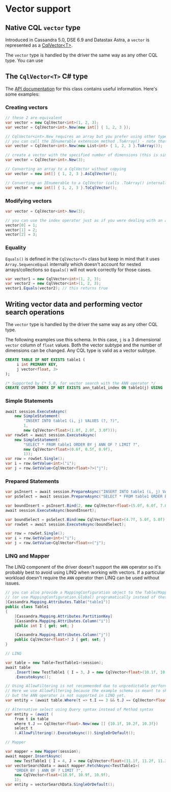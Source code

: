 # Vector support

## Native CQL `vector` type

Introduced in Cassandra 5.0, DSE 6.9 and Datastax Astra, a `vector` is represented as a [CqlVector&lt;T&gt;][cqlvector-api].

The `vector` type is handled by the driver the same way as any other CQL type. You can use 

## The `CqlVector<T>` C# type

The [API documentation][cqlvector-api] for this class contains useful information. Here's some examples:

### Creating vectors

```csharp
// these 2 are equivalent
var vector = new CqlVector<int>(1, 2, 3);
var vector = CqlVector<int>.New(new int[] { 1, 2, 3 });

// CqlVector<int>.New requires an array but you prefer using other types such as List 
// you can call the IEnumerable extension method .ToArray() - note that it performs a copy
var vector = CqlVector<int>.New(new List<int> { 1, 2, 3 }.ToArray());

// create a vector with the specified number of dimensions (this is similar to creating an array - new int[dimensions])
var vector = CqlVector<int>.New(3);

// Converting an array to a CqlVector without copying
var vector = new int[] { 1, 2, 3 }.AsCqlVector();

// Converting an IEnumerable to a CqlVector (calls .ToArray() internally so it performs a copy)
var vector = new int[] { 1, 2, 3 }.ToCqlVector();
```

### Modifying vectors

```csharp
var vector = CqlVector<int>.New(3);

// you can use the index operator just as if you were dealing with an array or list
vector[0] = 1; 
vector[1] = 2;
vector[2] = 3;
```

### Equality

`Equals()` is defined in the `CqlVector<T>` class but keep in mind that it uses `Array.SequenceEqual` internally which doesn't account for nested arrays/collections so `Equals()` will not work correctly for those cases.

```csharp
var vector1 = new CqlVector<int>(1, 2, 3);
var vector2 = new CqlVector<int>(1, 2, 3);
vector1.Equals(vector2); // this returns true
```

## Writing vector data and performing vector search operations

The `vector` type is handled by the driver the same way as any other CQL type.

The following examples use this schema. In this case, `j` is a 3 dimensional `vector` column of `float` values. Both the vector subtype and the number of dimensions can be changed. Any CQL type is valid as a vector subtype.

```sql
CREATE TABLE IF NOT EXISTS table1 (
     i int PRIMARY KEY, 
     j vector<float, 3>
);

/* Supported by C* 5.0, for vector search with the ANN operator */
CREATE CUSTOM INDEX IF NOT EXISTS ann_table1_index ON table1(j) USING 'StorageAttachedIndex';
```

### Simple Statements

```csharp
await session.ExecuteAsync(
    new SimpleStatement(
        "INSERT INTO table1 (i, j) VALUES (?, ?)", 
        1, 
        new CqlVector<float>(1.0f, 2.0f, 3.0f)));
var rowSet = await session.ExecuteAsync(
    new SimpleStatement(
        "SELECT * FROM table1 ORDER BY j ANN OF ? LIMIT ?", 
        new CqlVector<float>(0.6f, 0.5f, 0.9f),
        1));
var row = rowSet.Single();
var i = row.GetValue<int>("i");
var j = row.GetValue<CqlVector<float>?>("j");
```

### Prepared Statements

```csharp
var psInsert = await session.PrepareAsync("INSERT INTO table1 (i, j) VALUES (?, ?)");
var psSelect = await session.PrepareAsync("SELECT * FROM table1 ORDER BY j ANN OF ? LIMIT ?");

var boundInsert = psInsert.Bind(2, new CqlVector<float>(5.0f, 6.0f, 7.0f));
await session.ExecuteAsync(boundInsert);

var boundSelect = psSelect.Bind(new CqlVector<float>(4.7f, 5.0f, 5.0f), 1);
var rowSet = await session.ExecuteAsync(boundSelect);

var row = rowSet.Single();
var i = row.GetValue<int>("i");
var j = row.GetValue<CqlVector<float>>("j");
```

### LINQ and Mapper

The LINQ component of the driver doesn't support the `ANN` operator so it's probably best to avoid using LINQ when working with vectors. If a particular workload doesn't require the `ANN` operator then LINQ can be used without issues.

```csharp
// you can also provide a MappingConfiguration object to the Table/Mapper constructors 
// (or use MappingConfiguration.Global) programatically instead of these attributes
[Cassandra.Mapping.Attributes.Table("table1")]
public class Table1
{
    [Cassandra.Mapping.Attributes.PartitionKey]
    [Cassandra.Mapping.Attributes.Column("i")]
    public int I { get; set; }

    [Cassandra.Mapping.Attributes.Column("j")]
    public CqlVector<float>? J { get; set; }
}

// LINQ

var table = new Table<TestTable1>(session);
await table
    .Insert(new TestTable1 { I = 3, J = new CqlVector<float>(10.1f, 10.2f, 10.3f) })
    .ExecuteAsync();

// Using AllowFiltering is not recommended due to unpredictable performance. 
// Here we use AllowFiltering because the example schema is meant to showcase vector search
// but the ANN operator is not supported in LINQ yet.
var entity = (await table.Where(t => t.I == 3 && t.J == CqlVector<float>.New(new [] {10.1f, 10.2f, 10.3f})).AllowFiltering().ExecuteAsync()).SingleOrDefault(); 

// Alternative select using Query syntax instead of Method syntax
var entity = (await (
    from t in table 
    where t.J == CqlVector<float>.New(new [] {10.1f, 10.2f, 10.3f}) 
    select t
    ).AllowFiltering().ExecuteAsync()).SingleOrDefault();

// Mapper

var mapper = new Mapper(session);
await mapper.InsertAsync(
    new TestTable1 { I = 4, J = new CqlVector<float>(11.1f, 11.2f, 11.3f) });
var vectorSearchData = await mapper.FetchAsync<TestTable1>(
    "ORDER BY j ANN OF ? LIMIT ?", 
    new CqlVector<float>(10.9f, 10.9f, 10.9f), 
    1);
var entity = vectorSearchData.SingleOrDefault();
```


[cqlvector-api]: https://docs.datastax.com/en/drivers/csharp/latest/api/Cassandra.CqlVector-1.html
